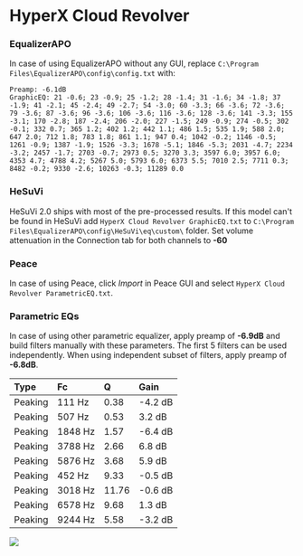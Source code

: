 # HyperX Cloud Revolver

### EqualizerAPO
In case of using EqualizerAPO without any GUI, replace `C:\Program Files\EqualizerAPO\config\config.txt`
with:
```
Preamp: -6.1dB
GraphicEQ: 21 -0.6; 23 -0.9; 25 -1.2; 28 -1.4; 31 -1.6; 34 -1.8; 37 -1.9; 41 -2.1; 45 -2.4; 49 -2.7; 54 -3.0; 60 -3.3; 66 -3.6; 72 -3.6; 79 -3.6; 87 -3.6; 96 -3.6; 106 -3.6; 116 -3.6; 128 -3.6; 141 -3.3; 155 -3.1; 170 -2.8; 187 -2.4; 206 -2.0; 227 -1.5; 249 -0.9; 274 -0.5; 302 -0.1; 332 0.7; 365 1.2; 402 1.2; 442 1.1; 486 1.5; 535 1.9; 588 2.0; 647 2.0; 712 1.8; 783 1.8; 861 1.1; 947 0.4; 1042 -0.2; 1146 -0.5; 1261 -0.9; 1387 -1.9; 1526 -3.3; 1678 -5.1; 1846 -5.3; 2031 -4.7; 2234 -3.2; 2457 -1.7; 2703 -0.7; 2973 0.5; 3270 3.3; 3597 6.0; 3957 6.0; 4353 4.7; 4788 4.2; 5267 5.0; 5793 6.0; 6373 5.5; 7010 2.5; 7711 0.3; 8482 -0.2; 9330 -2.6; 10263 -0.3; 11289 0.0
```

### HeSuVi
HeSuVi 2.0 ships with most of the pre-processed results. If this model can't be found in HeSuVi add
`HyperX Cloud Revolver GraphicEQ.txt` to `C:\Program Files\EqualizerAPO\config\HeSuVi\eq\custom\` folder.
Set volume attenuation in the Connection tab for both channels to **-60**

### Peace
In case of using Peace, click *Import* in Peace GUI and select `HyperX Cloud Revolver ParametricEQ.txt`.

### Parametric EQs
In case of using other parametric equalizer, apply preamp of **-6.9dB** and build filters manually
with these parameters. The first 5 filters can be used independently.
When using independent subset of filters, apply preamp of **-6.8dB**.

| Type    | Fc      |     Q | Gain    |
|:--------|:--------|:------|:--------|
| Peaking | 111 Hz  |  0.38 | -4.2 dB |
| Peaking | 507 Hz  |  0.53 | 3.2 dB  |
| Peaking | 1848 Hz |  1.57 | -6.4 dB |
| Peaking | 3788 Hz |  2.66 | 6.8 dB  |
| Peaking | 5876 Hz |  3.68 | 5.9 dB  |
| Peaking | 452 Hz  |  9.33 | -0.5 dB |
| Peaking | 3018 Hz | 11.76 | -0.6 dB |
| Peaking | 6578 Hz |  9.68 | 1.3 dB  |
| Peaking | 9244 Hz |  5.58 | -3.2 dB |

![](https://raw.githubusercontent.com/jaakkopasanen/AutoEq/master/results/rtings/sbaf-serious/HyperX%20Cloud%20Revolver/HyperX%20Cloud%20Revolver.png)